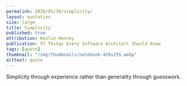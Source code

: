 ```yaml
---
permalink: 2020/05/30/simplicity/
layout: quotation
size: large
title: Simplicity
published: true
attribution: Kevlin Henney
publication: 97 Things Every Software Architect Should Know
tags: [quote]
thumbnail: "/img/thumbnails/notebook-420x255.webp"
alttext: quote
---
```


Simplicity through experience rather than generality through guesswork.
